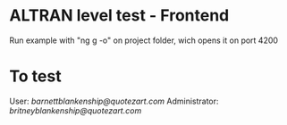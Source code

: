 # ALTRAN level test - Frontend

Run example with "ng g -o" on project folder, wich opens it on port 4200

# To test
User: _barnettblankenship@quotezart.com_
Administrator: _britneyblankenship@quotezart.com_


